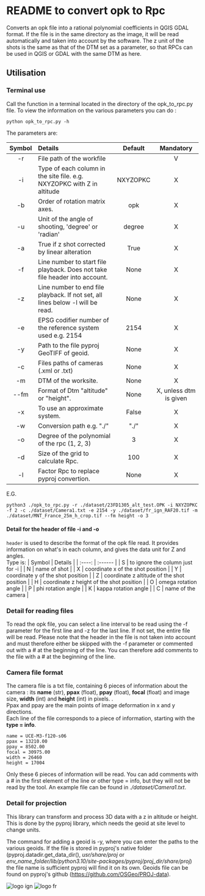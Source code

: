 # README to convert opk to Rpc

Converts an opk file into a rational polynomial coefficients in QGIS GDAL format. If the file is in the same directory as the image, it will be read automatically and taken into account by the software.
The z unit of the shots is the same as that of the DTM set as a parameter, so that RPCs can be used in QGIS or GDAL with the same DTM as here.

## Utilisation

### Terminal use

Call the function in a terminal located in the directory of the opk_to_rpc.py file. To view the information on the various parameters you can do : 

```python opk_to_rpc.py -h``` 

The parameters are:

| Symbol | Details | Default | Mandatory |
| :----: | :------ | :-----: | :-------: |
| -r | File path of the workfile | | V |
| -i | Type of each column in the site file. e.g. NXYZOPKC with Z in altitude | NXYZOPKC | X |
| -b | Order of rotation matrix axes. | opk | X |
| -u | Unit of the angle of shooting, 'degree' or 'radian' | degree | X |
| -a | True if z shot corrected by linear alteration | True | X |
| -f | Line number to start file playback. Does not take file header into account. | None | X |
| -z | Line number to end file playback. If not set, all lines below -l will be read. | None | X |
| -e | EPSG codifier number of the reference system used e.g. 2154 | 2154 | X |
| -y | Path to the file pyproj GeoTIFF of geoid. | None | X |
| -c | Files paths of cameras (.xml or .txt) | None | X |
| -m | DTM of the worksite. | None | X |
| --fm | Format of Dtm "altitude" or "height". | None | X, unless dtm is given |
| -x | To use an approximate system. | False | X |
| -w | Conversion path e.g. "./" | "./" | X |
| -o | Degree of the polynomial of the rpc (1, 2, 3) | 3 | X |
| -d | Size of the grid to calculate Rpc. | 100 | X |
| -l | Factor Rpc to replace pyproj convertion. | None | X |

E.G.
```
python3 ./opk_to_rpc.py -r ./dataset/23FD1305_alt_test.OPK -i NXYZOPKC -f 2 -c ./dataset/Camera1.txt -e 2154 -y ./dataset/fr_ign_RAF20.tif -m ./dataset/MNT_France_25m_h_crop.tif --fm height -o 3
```

#### Detail for the header of file -i and -o
`header` is used to describe the format of the opk file read. It provides information on what's in each column, and gives the data unit for Z and angles.   
Type is:
| Symbol | Details |
| :----: | :------ |
| S | to ignore the column just for -i |
| N | name of shot |
| X | coordinate x of the shot position |
| Y | coordinate y of the shot position |
| Z | coordinate z altitude of the shot position |
| H | coordinate z height of the shot position |
| O | omega rotation angle |
| P | phi rotation angle |
| K | kappa rotation angle |
| C | name of the camera |

### Detail for reading files

To read the opk file, you can select a line interval to be read using the -f parameter for the first line and -z for the last line. If not set, the entire file will be read. Please note that the header in the file is not taken into account and must therefore either be skipped with the -f parameter or commented out with a # at the beginning of the line. You can therefore add comments to the file with a # at the beginning of the line.

### Camera file format

The camera file is a txt file, containing 6 pieces of information about the camera : its **name** (str), **ppax** (float), **ppay** (float), **focal** (float) and image size, **width** (int) and **height** (int) in pixels. .  
Ppax and ppay are the main points of image deformation in x and y directions.  
Each line of the file corresponds to a piece of information, starting with the **type = info**.
```
name = UCE-M3-f120-s06
ppax = 13210.00
ppay = 8502.00
focal = 30975.00
width = 26460
height = 17004
```
Only these 6 pieces of information will be read. You can add comments with a # in the first element of the line or other type = info, but they will not be read by the tool.
An example file can be found in *./dataset/Camera1.txt*.

### Detail for projection

This library can transform and process 3D data with a z in altitude or height. This is done by the pyproj library, which needs the geoid at site level to change units.

The command for adding a geoid is -y, where you can enter the paths to the various geoids. If the file is stored in pyproj's native folder (pyproj.datadir.get_data_dir(), *usr/share/proj* or *env_name_folder/lib/python3.10/site-packages/pyproj/proj_dir/share/proj*) the file name is sufficient pyproj will find it on its own. 
Geoids file can be found on pyproj's github (https://github.com/OSGeo/PROJ-data).

![logo ign](docs/image/logo_ign.png) ![logo fr](docs/image/Republique_Francaise_Logo.png)